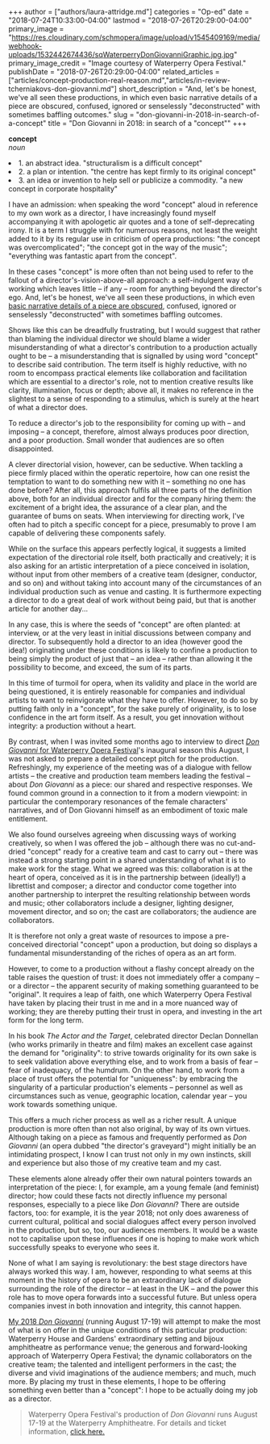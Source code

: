 +++
author = ["authors/laura-attridge.md"]
categories = "Op-ed"
date = "2018-07-24T10:33:00-04:00"
lastmod = "2018-07-26T20:29:00-04:00"
primary_image = "https://res.cloudinary.com/schmopera/image/upload/v1545409169/media/webhook-uploads/1532442674436/sqWaterperryDonGiovanniGraphic.jpg.jpg"
primary_image_credit = "Image courtesy of Waterperry Opera Festival."
publishDate = "2018-07-26T20:29:00-04:00"
related_articles = ["articles/concept-production-real-reason.md","articles/in-review-tcherniakovs-don-giovanni.md"]
short_description = "And, let&#039;s be honest, we&#039;ve all seen these productions, in which even basic narrative details of a piece are obscured, confused, ignored or senselessly &quot;deconstructed&quot; with sometimes baffling outcomes."
slug = "don-giovanni-in-2018-in-search-of-a-concept"
title = "Don Giovanni in 2018: in search of a &quot;concept&quot;"
+++

**concept**<br>
*noun*<br>
<li class="nospace">
1. an abstract idea.
"structuralism is a difficult concept"
<li>2. a plan or intention.
"the centre has kept firmly to its original concept"
<li>3. an idea or invention to help sell or publicize a commodity.
"a new concept in corporate hospitality"
</li>

I have an admission: when speaking the word "concept" aloud in reference to my own work as a director, I have increasingly found myself accompanying it with apologetic air quotes and a tone of self-deprecating irony. It is a term I struggle with for numerous reasons, not least the weight added to it by its regular use in criticism of opera productions: "the concept was overcomplicated"; "the concept got in the way of the music"; "everything was fantastic apart from the concept". 

In these cases "concept" is more often than not being used to refer to the fallout of a director's-vision-above-all approach: a self-indulgent way of working which leaves little – if any – room for anything beyond the director's ego. And, let's be honest, we've all seen these productions, in which even [basic narrative details of a piece are obscured](/in-review-tcherniakovs-don-giovanni/), confused, ignored or senselessly "deconstructed" with sometimes baffling outcomes.

Shows like this can be dreadfully frustrating, but I would suggest that rather than blaming the individual director we should blame a wider misunderstanding of what a director's contribution to a production actually ought to be – a misunderstanding that is signalled by using word "concept" to describe said contribution. The term itself is highly reductive, with no room to encompass practical elements like collaboration and facilitation which are essential to a director's role, not to mention creative results like clarity, illumination, focus or depth; above all, it makes no reference in the slightest to a sense of responding to a stimulus, which is surely at the heart of what a director does. 

To reduce a director's job to the responsibility for coming up with – and imposing – a concept, therefore, almost always produces poor direction, and a poor production. Small wonder that audiences are so often disappointed.

A clever directorial vision, however, can be seductive. When tackling a piece firmly placed within the operatic repertoire, how can one resist the temptation to want to do something new with it – something no one has done before? After all, this approach fulfils all three parts of the definition above, both for an individual director and for the company hiring them: the excitement of a bright idea, the assurance of a clear plan, and the guarantee of bums on seats. When interviewing for directing work, I've often had to pitch a specific concept for a piece, presumably to prove I am capable of delivering these components safely. 

While on the surface this appears perfectly logical, it suggests a limited expectation of the directorial role itself, both practically and creatively; it is also asking for an artistic interpretation of a piece conceived in isolation, without input from other members of a creative team (designer, conductor, and so on) and without taking into account many of the circumstances of an individual production such as venue and casting. It is furthermore expecting a director to do a great deal of work without being paid, but that is another article for
another day...

In any case, this is where the seeds of "concept" are often planted: at interview, or at the very least in initial discussions between company and director. To subsequently hold a director to an idea (however good the idea!) originating under these conditions is likely to confine a production to being simply the product of just that – an idea – rather than allowing it the possibility to become, and exceed, the sum of its parts. 

In this time of turmoil for opera, when its validity and place in the world are being questioned, it is entirely reasonable for companies and individual artists to want to reinvigorate what they have to offer. However, to do so by putting faith only in a "concept", for the sake purely of originality, is to lose confidence in the art form itself. As a result, you get innovation without integrity: a production without a heart.

By contrast, when I was invited some months ago to interview to direct [*Don Giovanni* for Waterperry Opera Festival](http://www.waterperryoperafestival.co.uk/dongiovanni.html)'s inaugural season this August, I was not asked to prepare a detailed concept pitch for the production. Refreshingly, my experience of the meeting was of a dialogue with fellow artists – the creative and production team members leading the festival – about *Don Giovanni* as a piece: our shared and respective responses. We found common ground in a
connection to it from a modern viewpoint: in particular the contemporary resonances of the female characters' narratives, and of Don Giovanni himself as an embodiment of toxic male entitlement.

We also found ourselves agreeing when discussing ways of working creatively, so when I was offered the job – although there was no cut-and-dried "concept" ready for a creative team and cast to carry out – there was instead a strong starting point in a shared understanding of what it is to make work for the stage. What we agreed was this: collaboration is at the heart of opera, conceived as it is in the partnership between (ideally!) a librettist and composer; a director and conductor come together into another partnership to interpret the resulting relationship between words and music; other collaborators include a designer, lighting designer, movement director, and so on; the cast are collaborators; the audience are collaborators. 

It is therefore not only a great waste of resources to impose a pre-conceived directorial "concept" upon a production, but doing so displays a fundamental
misunderstanding of the riches of opera as an art form.

However, to come to a production without a flashy concept already on the table raises the question of trust: it does not immediately offer a company – or a director – the apparent security of making something guaranteed to be "original". It requires a leap of faith, one which Waterperry Opera Festival have taken by placing their trust in me and in a more nuanced way of working; they are thereby putting their trust in opera, and investing in the art form for the long term. 

In his book *The Actor and the Target*, celebrated director Declan Donnellan (who works primarily in theatre and film) makes an excellent case against the demand for "originality": to strive towards originality for its own sake is to seek validation above everything else, and to work from a basis of fear – fear of inadequacy, of the humdrum. On the other hand, to work from a place of trust offers the potential for "uniqueness": by embracing the singularity of a particular production's elements – personnel as well as circumstances such as venue, geographic location, calendar year – you work towards something unique. 

This offers a much richer process as well as a richer result. A unique production is more often than not also original, by way of its own virtues.
Although taking on a piece as famous and frequently performed as *Don Giovanni* (an opera dubbed "the director's graveyard") might initially be an intimidating prospect, I know I can trust not only in my own instincts, skill and experience but also those of my creative team and my cast.

These elements alone already offer their own natural pointers towards an interpretation of the piece: I, for example, am a young female (and feminist) director; how could these facts not directly influence my personal responses, especially to a piece like *Don Giovanni*? There are outside factors, too: for example, it is the year 2018; not only does awareness of current cultural, political and social dialogues affect every person involved in the production, but so, too, our audiences members. It would be a waste not to capitalise upon these influences if one is hoping to make work which successfully speaks to everyone who sees it.

None of what I am saying is revolutionary: the best stage directors have always worked this way. I am, however, responding to what seems at this moment in the history of opera to be an extraordinary lack of dialogue surrounding the role of the director – at least in the UK – and the power this role has to move opera forwards into a successful future. But unless opera companies invest in both innovation and integrity, this cannot happen. 

[My 2018 *Don Giovanni*](http://www.waterperryoperafestival.co.uk/dongiovanni.html) (running August 17-19) will attempt to make the most of what is on offer in the unique conditions of this particular production: Waterperry House and Gardens' extraordinary setting and bijoux amphitheatre as performance venue; the generous and forward-looking approach of Waterperry Opera Festival; the dynamic collaborators on the creative team; the talented and intelligent performers in the cast; the diverse and vivid imaginations of the audience members; and much, much more. By placing my trust in these elements, I hope to be offering something even better than a "concept": I hope to be actually doing my job as a director.

>Waterperry Opera Festival's production of *Don Giovanni* runs August 17-19 at the Waterperry Amphitheatre. For details and ticket information, [click here.](http://www.waterperryoperafestival.co.uk/dongiovanni.html)
